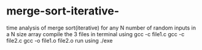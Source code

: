 # merge-sort-iterative-
time analysis of merge sort(iterative) for any N number of random inputs in a N size array 
compile the 3 files in terminal using gcc -c file1.c
                                    gcc -c file2.c
                                    gcc -o file1.o file2.o
                            run using ./exe
